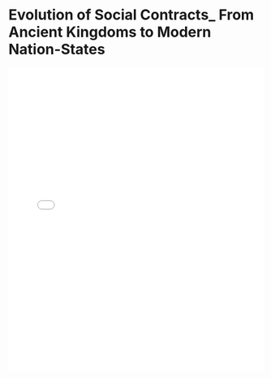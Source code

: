 # Evolution of Social Contracts_ From Ancient Kingdoms to Modern Nation-States

<embed src="Evolution of Social Contracts_ From Ancient Kingdoms to Modern Nation-States.pdf" type="application/pdf" width="100%" height="600px">

